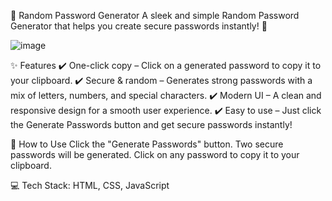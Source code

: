 🔐 Random Password Generator
A sleek and simple Random Password Generator that helps you create secure passwords instantly! 🚀


![image](https://github.com/user-attachments/assets/cec73a24-8c4d-4663-99fe-0adeb9c940c3)



✨ Features
✔️ One-click copy – Click on a generated password to copy it to your clipboard.
✔️ Secure & random – Generates strong passwords with a mix of letters, numbers, and special characters.
✔️ Modern UI – A clean and responsive design for a smooth user experience.
✔️ Easy to use – Just click the Generate Passwords button and get secure passwords instantly!

🚀 How to Use
Click the "Generate Passwords" button.
Two secure passwords will be generated.
Click on any password to copy it to your clipboard.


💻 Tech Stack: HTML, CSS, JavaScript

